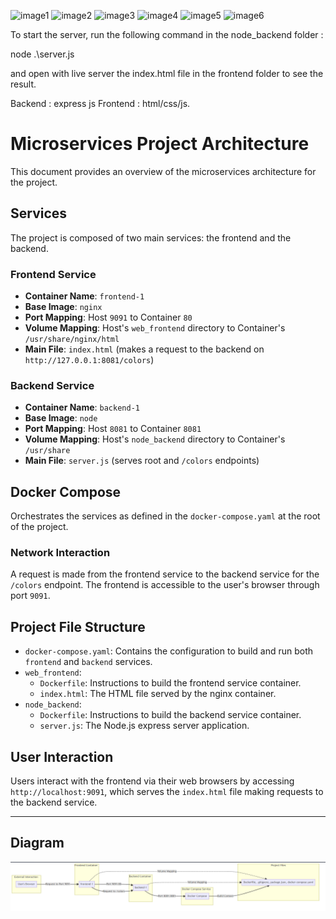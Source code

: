 ![image1](https://github.com/Maxoouuu/docker_compose/assets/76161577/5f57b103-531f-4e5e-a78c-468708899d0e)
![image2](https://github.com/Maxoouuu/docker_compose/assets/76161577/fe9a67e9-bb20-4b6a-9610-14e4847762b4)
![image3](https://github.com/Maxoouuu/docker_compose/assets/76161577/2fdc5d2d-56ee-4b3b-a504-7e1285466a13)
![image4](https://github.com/Maxoouuu/docker_compose/assets/76161577/249c5b2c-2078-4ae3-934a-edc3c835b292)
![image5](https://github.com/Maxoouuu/docker_compose/assets/76161577/18951fe4-4f97-4258-8784-6c3c38a3593a)
![image6](https://github.com/Maxoouuu/docker_compose/assets/76161577/7a2f1919-a320-4503-b565-2dda5c37e4e8)


To start the server, run the following command in the node_backend folder :

node .\server.js 


and open with live server the index.html file in the frontend folder to see the result.

Backend : express js 
Frontend : html/css/js.


# Microservices Project Architecture

This document provides an overview of the microservices architecture for the project.

## Services

The project is composed of two main services: the frontend and the backend.

### Frontend Service

- **Container Name**: `frontend-1`
- **Base Image**: `nginx`
- **Port Mapping**: Host `9091` to Container `80`
- **Volume Mapping**: Host's `web_frontend` directory to Container's `/usr/share/nginx/html`
- **Main File**: `index.html` (makes a request to the backend on `http://127.0.0.1:8081/colors`)

### Backend Service

- **Container Name**: `backend-1`
- **Base Image**: `node`
- **Port Mapping**: Host `8081` to Container `8081`
- **Volume Mapping**: Host's `node_backend` directory to Container's `/usr/share`
- **Main File**: `server.js` (serves root and `/colors` endpoints)

## Docker Compose

Orchestrates the services as defined in the `docker-compose.yaml` at the root of the project.

### Network Interaction

A request is made from the frontend service to the backend service for the `/colors` endpoint. The frontend is accessible to the user's browser through port `9091`.

## Project File Structure

- `docker-compose.yaml`: Contains the configuration to build and run both `frontend` and `backend` services.
- `web_frontend`:
  - `Dockerfile`: Instructions to build the frontend service container.
  - `index.html`: The HTML file served by the nginx container.
- `node_backend`:
  - `Dockerfile`: Instructions to build the backend service container.
  - `server.js`: The Node.js express server application.

## User Interaction

Users interact with the frontend via their web browsers by accessing `http://localhost:9091`, which serves the `index.html` file making requests to the backend service.

---

## Diagram

![image7](https://github.com/Maxoouuu/Projet_Microservices/blob/master/diagram.png)